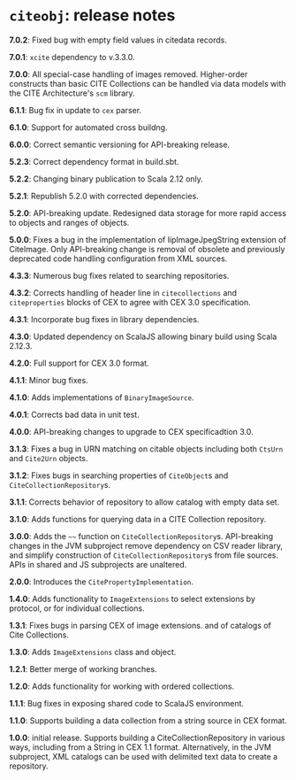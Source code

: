 # `citeobj`: release notes

**7.0.2**: Fixed bug with empty field values in citedata records.

**7.0.1**: `xcite` dependency to v.3.3.0.

**7.0.0**: All special-case handling of images removed.  Higher-order constructs than basic CITE Collections can be handled via data models with the CITE Architecture's `scm` library. 

**6.1.1**: Bug fix in update to `cex` parser.

**6.1.0**:  Support for automated cross buildng.

**6.0.0**:  Correct semantic versioning for API-breaking release.

**5.2.3**: Correct dependency format in build.sbt.

**5.2.2**: Changing binary publication to Scala 2.12 only.

**5.2.1**: Republish 5.2.0 with corrected dependencies.

**5.2.0**: API-breaking update. Redesigned data storage for more rapid access to objects and ranges of objects.

**5.0.0**: Fixes a bug in the implementation of IipImageJpegString extension of CiteImage.  Only API-breaking change is removal of obsolete and previously deprecated code handling configuration from XML sources.

**4.3.3**: Numerous bug fixes related to searching repositories.

**4.3.2**: Corrects handling of header line in `citecollections` and `citeproperties` blocks of CEX to agree with CEX 3.0 specification.

**4.3.1**: Incorporate bug fixes in library dependencies.

**4.3.0**: Updated dependency on ScalaJS allowing binary build using Scala 2.12.3.

**4.2.0**: Full support for CEX 3.0 format.

**4.1.1**: Minor bug fixes.

**4.1.0**: Adds  implementations of `BinaryImageSource`.

**4.0.1**: Corrects bad data in unit test.

**4.0.0**:  API-breaking changes to upgrade to CEX specificadtion 3.0.

**3.1.3**: Fixes a bug in URN matching on citable objects including both `CtsUrn` and `Cite2Urn` objects.

**3.1.2**: Fixes bugs in searching properties of `CiteObject`s and `CiteCollectionRepository`s.

**3.1.1**: Corrects behavior of repository to allow catalog with empty data set.

**3.1.0**: Adds functions for querying data in a CITE Collection repository.


**3.0.0**:  Adds the `~~` function on `CiteCollectionRepository`s.  API-breaking changes in the JVM subproject remove dependency on CSV reader library, and simplify construction of `CiteCollectionRepository`s from file sources.  APIs in shared and JS subprojects are unaltered.

**2.0.0**: Introduces the `CitePropertyImplementation`.

**1.4.0**: Adds functionality to `ImageExtensions` to select extensions by protocol, or for individual collections.

**1.3.1**:  Fixes bugs in parsing CEX of image extensions. and of catalogs of Cite Collections.

**1.3.0**:  Adds `ImageExtensions` class and object.

**1.2.1**:  Better merge of working branches.

**1.2.0**: Adds functionality for working with ordered collections.

**1.1.1**: Bug fixes in exposing shared code to ScalaJS environment.

**1.1.0**: Supports building a data collection from a string source in CEX format.

**1.0.0**: initial release.  Supports building a CiteCollectionRepository in various ways, including from a String in CEX 1.1 format.  Alternatively, in the JVM subproject, XML catalogs can be used with delimited text data to create a repository.
